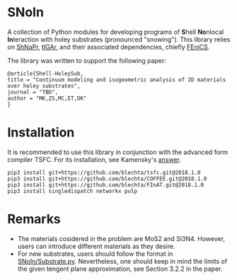 # SNoIn
A collection of Python modules for developing programs of **S**hell **No**nlocal **In**teraction with holey substrates (pronounced "snowing"). This library relies on [ShNaPr](https://github.com/david-kamensky/ShNAPr), [tIGAr](https://github.com/david-kamensky/tIGAr), and their associated dependencies, chiefly [FEniCS](https://fenicsproject.org/).

The library was written to support the following paper:
```
@article{Shell-HoleySub,
title = "Continuum modeling and isogeometric analysis of 2D materials over holey substrates",
journal = "TBD",
author = "MK,ZS,MC,ET,DK"
}
```

# Installation 
It is recommended to use this library in conjunction with the advanced form compiler TSFC. For its installation, see Kamensky's [answer](https://fenicsproject.discourse.group/t/quadrature-representation/2025/2).
```
pip3 install git+https://github.com/blechta/tsfc.git@2018.1.0
pip3 install git+https://github.com/blechta/COFFEE.git@2018.1.0
pip3 install git+https://github.com/blechta/FInAT.git@2018.1.0
pip3 install singledispatch networkx pulp
```

# Remarks
* The materials cosidered in the problem are MoS2 and Si3N4. However, users can introduce different materials as they desire. 
* For new substrates, users should follow the format in [SNoIn/Substrate.py](https://github.com/Zhaoxiang-Shen/SNoIn/SNoIn/Substrate.py). Nevertheless, one should keep in mind the limits of the given tengent plane approximation, see Section 3.2.2 in the paper.
